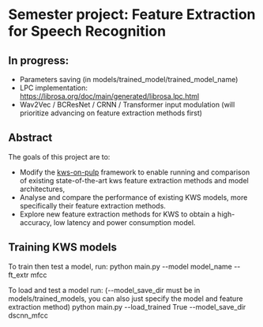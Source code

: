 # Semester project: Feature Extraction for Speech Recognition
## In progress:
- Parameters saving (in models/trained_model/trained_model_name)
- LPC implementation: https://librosa.org/doc/main/generated/librosa.lpc.html
- Wav2Vec / BCResNet / CRNN / Transformer input modulation (will prioritize advancing on feature extraction methods first)

## Abstract
The goals of this project are to:
- Modify the [kws-on-pulp](https://github.com/pulp-platform/kws-on-pulp) framework to enable running and comparison of existing state-of-the-art kws feature extraction methods and model architectures, 
- Analyse and compare the performance of existing KWS models, more specifically their feature extraction methods.
- Explore new feature extraction methods for KWS to obtain a high-accuracy, low latency and power consumption model.

## Training KWS models
To train then test a model, run:
python main.py --model model_name --ft_extr mfcc 

To load and test a model run: (--model_save_dir must be in models/trained_models, you can also just specify the model and feature extraction method)
python main.py --load_trained True --model_save_dir dscnn_mfcc